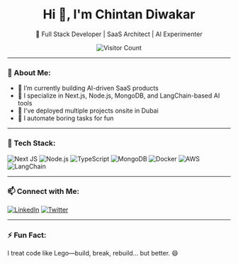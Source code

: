 <h1 align="center">Hi 👋, I'm Chintan Diwakar</h1>
<p align="center">🚀 Full Stack Developer | SaaS Architect | AI Experimenter</p>

<p align="center">
  <img src="https://komarev.com/ghpvc/?username=ChintanDiwakar&label=Profile%20views&color=0e75b6&style=flat" alt="Visitor Count" />
</p>

---

### 💫 About Me:
- 🔭 I’m currently building AI-driven SaaS products  
- 🌱 I specialize in Next.js, Node.js, MongoDB, and LangChain-based AI tools  
- 💼 I've deployed multiple projects onsite in Dubai  
- 🧠 I automate boring tasks for fun  

---

### 🔧 Tech Stack:
![Next JS](https://img.shields.io/badge/-Next.js-black?style=flat-square&logo=next.js)
![Node.js](https://img.shields.io/badge/-Node.js-green?style=flat-square&logo=node.js)
![TypeScript](https://img.shields.io/badge/-TypeScript-007ACC?style=flat-square&logo=typescript)
![MongoDB](https://img.shields.io/badge/-MongoDB-4EA94B?style=flat-square&logo=mongodb)
![Docker](https://img.shields.io/badge/-Docker-2496ED?style=flat-square&logo=docker)
![AWS](https://img.shields.io/badge/-AWS-232F3E?style=flat-square&logo=amazon-aws)
![LangChain](https://img.shields.io/badge/-LangChain-ffffff?style=flat-square&logo=data:image/svg+xml;base64) <!-- placeholder -->

---

### 📫 Connect with Me:
[![LinkedIn](https://img.shields.io/badge/LinkedIn-0077B5?style=flat-square&logo=linkedin&logoColor=white)](https://www.linkedin.com/in/chintan-diwakar-52b9701a0)
[![Twitter](https://img.shields.io/badge/Twitter-1DA1F2?style=flat-square&logo=twitter&logoColor=white)](https://twitter.com/chintandiwakar1)

---

### ⚡ Fun Fact:
I treat code like Lego—build, break, rebuild... but better. 😄
